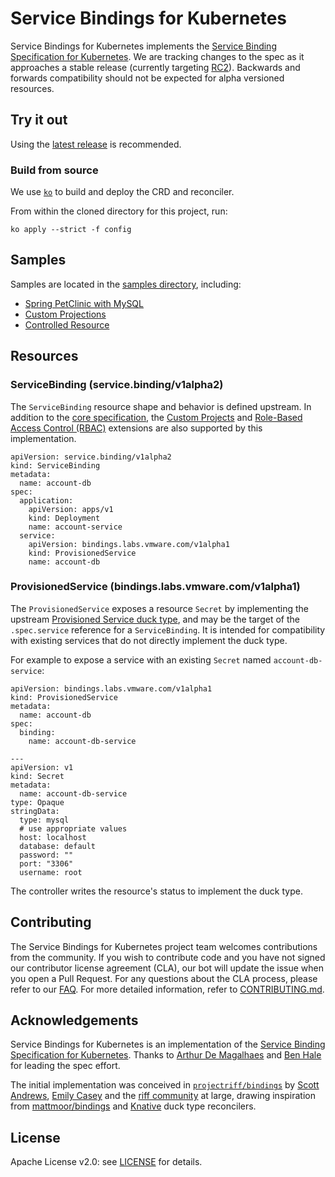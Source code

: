 
# Service Bindings for Kubernetes

Service Bindings for Kubernetes implements the [Service Binding Specification for Kubernetes](https://github.com/k8s-service-bindings/spec). We are tracking changes to the spec as it approaches a stable release (currently targeting [RC2](https://github.com/k8s-service-bindings/spec/tree/1.0.0-rc2)). Backwards and forwards compatibility should not be expected for alpha versioned resources.

## Try it out

Using the [latest release](https://github.com/vmware-labs/service-bindings/releases/latest) is recommended.

### Build from source

We use [`ko`](https://github.com/google/ko) to build and deploy the CRD and reconciler.

From within the cloned directory for this project, run:

```
ko apply --strict -f config
```

## Samples

Samples are located in the [samples directory](./samples), including:

- [Spring PetClinic with MySQL](./samples/petclinic)
- [Custom Projections](./samples/custom-projections)
- [Controlled Resource](./samples/controlled-resource)

## Resources

### ServiceBinding (service.binding/v1alpha2)

The `ServiceBinding` resource shape and behavior is defined upstream. In addition to the [core specification](https://github.com/k8s-service-bindings/spec#service-binding), the [Custom Projects](https://github.com/k8s-service-bindings/spec/blob/master/README.md#custom-projection) and [Role-Based Access Control (RBAC)](https://github.com/k8s-service-bindings/spec#role-based-access-control-rbac) extensions are also supported by this implementation.

```
apiVersion: service.binding/v1alpha2
kind: ServiceBinding
metadata:
  name: account-db
spec:
  application:
    apiVersion: apps/v1
    kind: Deployment
    name: account-service
  service:
    apiVersion: bindings.labs.vmware.com/v1alpha1
    kind: ProvisionedService
    name: account-db
```

### ProvisionedService (bindings.labs.vmware.com/v1alpha1)

The `ProvisionedService` exposes a resource `Secret` by implementing the upstream [Provisioned Service duck type](https://github.com/k8s-service-bindings/spec#provisioned-service), and may be the target of the `.spec.service` reference for a `ServiceBinding`. It is intended for compatibility with existing services that do not directly implement the duck type.

For example to expose a service with an existing `Secret` named `account-db-service`:

```
apiVersion: bindings.labs.vmware.com/v1alpha1
kind: ProvisionedService
metadata:
  name: account-db
spec:
  binding:
    name: account-db-service

---
apiVersion: v1
kind: Secret
metadata:
  name: account-db-service
type: Opaque
stringData:
  type: mysql
  # use appropriate values
  host: localhost
  database: default
  password: ""
  port: "3306"
  username: root
```

The controller writes the resource's status to implement the duck type.

## Contributing

The Service Bindings for Kubernetes project team welcomes contributions from the community. If you wish to contribute code and you have not signed our contributor license agreement (CLA), our bot will update the issue when you open a Pull Request. For any questions about the CLA process, please refer to our [FAQ](https://cla.vmware.com/faq). For more detailed information, refer to [CONTRIBUTING.md](CONTRIBUTING.md).

## Acknowledgements

Service Bindings for Kubernetes is an implementation of the [Service Binding Specification for Kubernetes](https://github.com/k8s-service-bindings/spec). Thanks to [Arthur De Magalhaes](https://github.com/arthurdm) and [Ben Hale](https://github.com/nebhale) for leading the spec effort. 

The initial implementation was conceived in [`projectriff/bindings`](https://github.com/projectriff/bindings/) by [Scott Andrews](https://github.com/scothis), [Emily Casey](https://github.com/ekcasey) and the [riff community](https://github.com/orgs/projectriff/people) at large, drawing inspiration from [mattmoor/bindings](https://github.com/mattmoor/bindings) and [Knative](https://knative.dev) duck type reconcilers.

## License

Apache License v2.0: see [LICENSE](./LICENSE) for details.
